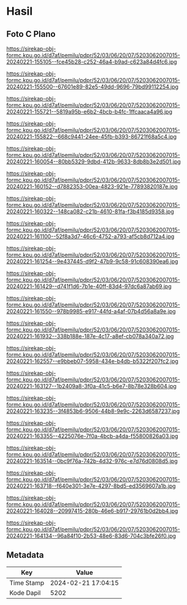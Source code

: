 # Hasil

## Foto C Plano

https://sirekap-obj-formc.kpu.go.id/d7af/pemilu/pdpr/52/03/06/20/07/5203062007015-20240221-155105--fce45b28-c252-46a4-b9ad-c623a84d4fc6.jpg

https://sirekap-obj-formc.kpu.go.id/d7af/pemilu/pdpr/52/03/06/20/07/5203062007015-20240221-155500--67601e89-82e5-49dd-9696-79bd99112254.jpg

https://sirekap-obj-formc.kpu.go.id/d7af/pemilu/pdpr/52/03/06/20/07/5203062007015-20240221-155721--5819a95b-e6b2-4bcb-b4fc-1ffcaaca4a96.jpg

https://sirekap-obj-formc.kpu.go.id/d7af/pemilu/pdpr/52/03/06/20/07/5203062007015-20240221-155822--668c9441-24ee-45fb-b393-86721f68a5c4.jpg

https://sirekap-obj-formc.kpu.go.id/d7af/pemilu/pdpr/52/03/06/20/07/5203062007015-20240221-160054--80bb5329-9dbd-412b-9633-8db8b3e2d501.jpg

https://sirekap-obj-formc.kpu.go.id/d7af/pemilu/pdpr/52/03/06/20/07/5203062007015-20240221-160152--d7882353-00ea-4823-921e-77893820187e.jpg

https://sirekap-obj-formc.kpu.go.id/d7af/pemilu/pdpr/52/03/06/20/07/5203062007015-20240221-160322--148ca082-c21b-4610-81fa-f3b4185d9358.jpg

https://sirekap-obj-formc.kpu.go.id/d7af/pemilu/pdpr/52/03/06/20/07/5203062007015-20240221-161100--52f8a3d7-46c6-4752-a793-af5cb8d712a4.jpg

https://sirekap-obj-formc.kpu.go.id/d7af/pemilu/pdpr/52/03/06/20/07/5203062007015-20240221-161254--9e437445-d9f2-47b9-9c58-91c608390ea6.jpg

https://sirekap-obj-formc.kpu.go.id/d7af/pemilu/pdpr/52/03/06/20/07/5203062007015-20240221-161429--d741f1d6-7b1e-40ff-83d4-97dc6a87ab69.jpg

https://sirekap-obj-formc.kpu.go.id/d7af/pemilu/pdpr/52/03/06/20/07/5203062007015-20240221-161550--978b9985-e917-44fd-a4af-07b4d56a8a9e.jpg

https://sirekap-obj-formc.kpu.go.id/d7af/pemilu/pdpr/52/03/06/20/07/5203062007015-20240221-161932--338b188e-187e-4c17-a8ef-cb078a340a72.jpg

https://sirekap-obj-formc.kpu.go.id/d7af/pemilu/pdpr/52/03/06/20/07/5203062007015-20240221-162557--e9bbeb07-5958-434e-b4db-b5322f207fc2.jpg

https://sirekap-obj-formc.kpu.go.id/d7af/pemilu/pdpr/52/03/06/20/07/5203062007015-20240221-163127--1b2409a8-3f0a-41c5-b6e7-8b78e328b604.jpg

https://sirekap-obj-formc.kpu.go.id/d7af/pemilu/pdpr/52/03/06/20/07/5203062007015-20240221-163235--3f4853b6-9506-44b8-9e9c-2263d6587237.jpg

https://sirekap-obj-formc.kpu.go.id/d7af/pemilu/pdpr/52/03/06/20/07/5203062007015-20240221-163355--4225076e-7f0a-4bcb-a4da-f55800826a03.jpg

https://sirekap-obj-formc.kpu.go.id/d7af/pemilu/pdpr/52/03/06/20/07/5203062007015-20240221-163514--0bc9f76a-742b-4d32-976c-e7d76d0808d5.jpg

https://sirekap-obj-formc.kpu.go.id/d7af/pemilu/pdpr/52/03/06/20/07/5203062007015-20240221-163718--f640e301-3e7e-4297-8bd5-ed3569607a1b.jpg

https://sirekap-obj-formc.kpu.go.id/d7af/pemilu/pdpr/52/03/06/20/07/5203062007015-20240221-164028--20997415-280b-46e6-b917-29761b0d2bb4.jpg

https://sirekap-obj-formc.kpu.go.id/d7af/pemilu/pdpr/52/03/06/20/07/5203062007015-20240221-164134--96a84f10-2b53-48e6-83d6-704c3bfe26f0.jpg


## Metadata

| Key        | Value               |
| ---------- | ------------------- |
| Time Stamp | 2024-02-21 17:04:15 |
| Kode Dapil | 5202                |



